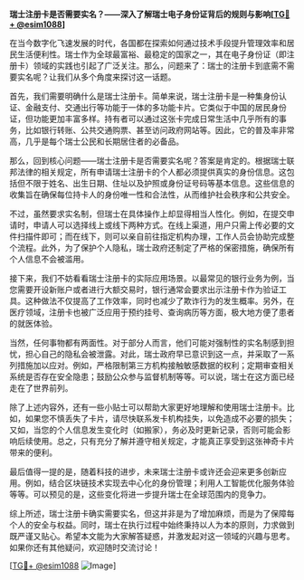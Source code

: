 **瑞士注册卡是否需要实名？——深入了解瑞士电子身份证背后的规则与影响[[TG💪+ @esim1088](https://t.me/s/esim1088)]**

在当今数字化飞速发展的时代，各国都在探索如何通过技术手段提升管理效率和居民生活便利性。瑞士作为全球最富裕、最稳定的国家之一，其在电子身份证（即注册卡）领域的实践也引起了广泛关注。那么，问题来了：瑞士的注册卡到底需不需要实名呢？让我们从多个角度来探讨这一话题。

首先，我们需要明确什么是瑞士注册卡。简单来说，瑞士注册卡是一种集身份认证、金融支付、交通出行等功能于一体的多功能卡片。它类似于中国的居民身份证，但功能更加丰富多样。持有者可以通过这张卡完成日常生活中几乎所有的事务，比如银行转账、公共交通购票、甚至访问政府网站等。因此，它的普及率非常高，几乎是每个瑞士公民和长期居住者的必备品。

那么，回到核心问题——瑞士注册卡是否需要实名呢？答案是肯定的。根据瑞士联邦法律的相关规定，所有申请瑞士注册卡的个人都必须提供真实的身份信息。这包括但不限于姓名、出生日期、住址以及护照或身份证号码等基本信息。这些信息的收集旨在确保每位持卡人的身份唯一性和合法性，从而维护社会秩序和公共安全。

不过，虽然要求实名制，但瑞士在具体操作上却显得相当人性化。例如，在提交申请时，申请人可以选择线上或线下两种方式。在线上渠道，用户只需上传必要的文件扫描件即可；而在线下，则可以亲自前往指定机构办理，工作人员会协助完成整个流程。此外，为了保护个人隐私，瑞士政府还制定了严格的保密措施，确保所有个人信息不会被滥用。

接下来，我们不妨看看瑞士注册卡的实际应用场景。以最常见的银行业务为例，当您需要开设新账户或者进行大额交易时，银行通常会要求出示注册卡作为验证工具。这种做法不仅提高了工作效率，同时也减少了欺诈行为的发生概率。另外，在医疗领域，注册卡也被广泛应用于预约挂号、查询病历等方面，极大地方便了患者的就医体验。

当然，任何事物都有两面性。对于部分人而言，他们可能对强制性的实名制感到担忧，担心自己的隐私会被泄露。对此，瑞士政府早已意识到这一点，并采取了一系列措施加以应对。例如，严格限制第三方机构接触敏感数据的权利；定期审查相关系统是否存在安全隐患；鼓励公众参与监督机制等等。可以说，瑞士在这方面已经走在了世界前列。

除了上述内容外，还有一些小贴士可以帮助大家更好地理解和使用瑞士注册卡。比如，如果您不慎丢失了卡片，请尽快联系发卡机构挂失，以免造成不必要的损失；又如，当您的个人信息发生变化时（如搬家），务必及时更新记录，否则可能会影响后续使用。总之，只有充分了解并遵守相关规定，才能真正享受到这张神奇卡片带来的便利。

最后值得一提的是，随着科技的进步，未来瑞士注册卡或许还会迎来更多创新应用。例如，结合区块链技术实现去中心化的身份管理；利用人工智能优化服务体验等等。可以预见的是，这些变化将进一步提升瑞士在全球范围内的竞争力。

综上所述，瑞士注册卡确实需要实名，但这并非是为了增加麻烦，而是为了保障每个人的安全与权益。同时，瑞士在执行过程中始终秉持以人为本的原则，力求做到既严谨又贴心。希望本文能为大家解答疑惑，并激发起对这一领域的兴趣与思考。如果你还有其他疑问，欢迎随时交流讨论！

[[TG💪+ @esim1088](https://t.me/s/esim1088) ![Image](https://i.postimg.cc/4NQfJmqS/Snipaste-2025-05-13-00-14-12.png)]